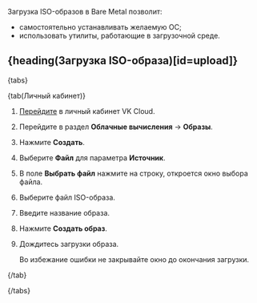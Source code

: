 Загрузка ISO-образов в Bare Metal позволит:

-  самостоятельно устанавливать желаемую ОС;
-  использовать утилиты, работающие в загрузочной среде. 

## {heading(Загрузка ISO-образа)[id=upload]}

{tabs}

{tab(Личный кабинет)}

1. [Перейдите](https://msk.cloud.vk.com/app/) в личный кабинет VK Cloud.
1. Перейдите в раздел **Облачные вычисления** → **Образы**.
1. Нажмите **Создать**.
1. Выберите **Файл** для параметра **Источник**.
1. В поле **Выбрать файл** нажмите на строку, откроется окно выбора файла.
1. Выберите файл ISO-образа.
1. Введите название образа.
1. Нажмите **Создать образ**.
1. Дождитесь загрузки образа.

     Во избежание ошибки не закрывайте окно до окончания загрузки.

{/tab}

{/tabs}